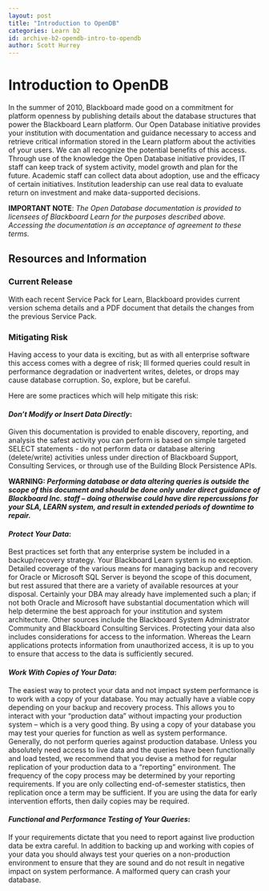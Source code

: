 ```yaml
---
layout: post
title: "Introduction to OpenDB"
categories: Learn b2
id: archive-b2-opendb-intro-to-opendb
author: Scott Hurrey
---
```


# Introduction to OpenDB

In the summer of 2010, Blackboard made good on a commitment for platform
openness by publishing details about the database structures that power the
Blackboard Learn platform. Our Open Database initiative provides your
institution with documentation and guidance necessary to access and retrieve
critical information stored in the Learn platform about the activities of your
users. We can all recognize the potential benefits of this access. Through use
of the knowledge the Open Database initiative provides, IT staff can keep
track of system activity, model growth and plan for the future. Academic staff
can collect data about adoption, use and the efficacy of certain initiatives.
Institution leadership can use real data to evaluate return on investment and
make data-supported decisions.

**IMPORTANT NOTE**: _The Open Database documentation is provided to licensees of Blackboard Learn for the purposes described above. Accessing the documentation is an acceptance of agreement to these terms._

## Resources and Information

### Current Release

With each recent Service Pack for Learn, Blackboard provides current version
schema details and a PDF document that details the changes from the previous
Service Pack.

### Mitigating Risk

Having access to your data is exciting, but as with all enterprise software
this access comes with a degree of risk; Ill formed queries could result in
performance degradation or inadvertent writes, deletes, or drops may cause
database corruption. So, explore, but be careful.

Here are some practices which will help mitigate this risk:

#### _Don’t Modify or Insert Data Directly_:

Given this documentation is provided to enable discovery, reporting, and analysis the safest activity you can perform is based on simple targeted SELECT statements - do not perform data or database altering (delete/write) activities unless under direction of Blackboard Support, Consulting Services, or through use of the Building Block Persistence APIs.

**WARNING: _Performing database or data altering queries is outside the scope of this document and should be done only under direct guidance of Blackboard Inc. staff – doing otherwise could have dire repercussions for your SLA, LEARN system, and result in extended periods of downtime to repair._**

#### _Protect Your Data_:

Best practices set forth that any enterprise system be included in a backup/recovery strategy. Your Blackboard Learn system is no exception. Detailed coverage of the various means for managing backup and recovery for Oracle or Microsoft SQL Server is beyond the scope of this document, but rest assured that there are a variety of available resources at your disposal. Certainly your DBA may already have implemented such a plan; if not both Oracle and Microsoft have substantial documentation which will help determine the best approach for your institution and system architecture. Other sources include the Blackboard System Administrator Community and Blackboard Consulting Services. Protecting your data also includes considerations for access to the information. Whereas the Learn applications protects information from unauthorized access, it is up to you to ensure that access to the data is sufficiently secured.

#### _Work With Copies of Your Data_:

The easiest way to protect your data and not impact system performance is to work with a copy of your database. You may actually have a viable copy depending on your backup and recovery process. This allows you to interact with your “production data” without impacting your production system – which is a very good thing. By using a copy of your database you may test your queries for function as well as system performance. Generally, do not perform queries against production database. Unless you absolutely need access to live data and the queries have been functionally and load tested, we recommend that you devise a method for regular replication of your production data to a “reporting” environment. The frequency of the copy process may be determined by your reporting requirements. If you are only collecting end-of-semester statistics, then replication once a term may be sufficient. If you are using the data for early intervention efforts, then daily copies may be required.

#### _Functional and Performance Testing of Your Queries_:

If your requirements dictate that you need to report against live production data be extra careful. In addition to backing up and working with copies of your data you should always test your queries on a non-production environment to ensure that they are sound and do not result in negative impact on system performance. A malformed query can crash your database.
